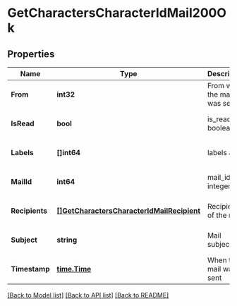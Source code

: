 # GetCharactersCharacterIdMail200Ok

## Properties
Name | Type | Description | Notes
------------ | ------------- | ------------- | -------------
**From** | **int32** | From whom the mail was sent | [optional] [default to null]
**IsRead** | **bool** | is_read boolean | [optional] [default to null]
**Labels** | **[]int64** | labels array | [optional] [default to null]
**MailId** | **int64** | mail_id integer | [optional] [default to null]
**Recipients** | [**[]GetCharactersCharacterIdMailRecipient**](get_characters_character_id_mail_recipient.md) | Recipients of the mail | [optional] [default to null]
**Subject** | **string** | Mail subject | [optional] [default to null]
**Timestamp** | [**time.Time**](time.Time.md) | When the mail was sent | [optional] [default to null]

[[Back to Model list]](../README.md#documentation-for-models) [[Back to API list]](../README.md#documentation-for-api-endpoints) [[Back to README]](../README.md)


